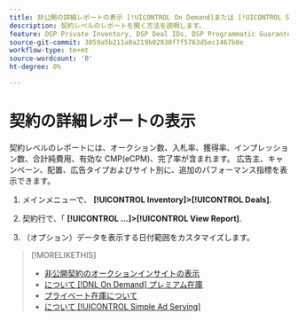 ```yaml
---
title: 非公開の詳細レポートの表示 [!UICONTROL On Demand]または [!UICONTROL Simple Ad Serving] 契約
description: 契約レベルのレポートを開く方法を説明します。
feature: DSP Private Inventory, DSP Deal IDs, DSP Programmatic Guaranteed Deals, DSP On Demand Inventory, DSP Simple Ad Serving
source-git-commit: 3059a5b211a8a219b02930f7f5763d5ec1467b8e
workflow-type: tm+mt
source-wordcount: '0'
ht-degree: 0%

---
```


# 契約の詳細レポートの表示

契約レベルのレポートには、オークション数、入札率、獲得率、インプレッション数、合計純費用、有効な CMP(eCPM)、完了率が含まれます。 広告主、キャンペーン、配置、広告タイプおよびサイト別に、追加のパフォーマンス指標を表示できます。

1. メインメニューで、 **[!UICONTROL Inventory]>[!UICONTROL Deals]**.

1. 契約行で、「 **[!UICONTROL ...]>[!UICONTROL View Report]**.

1. （オプション）データを表示する日付範囲をカスタマイズします。

>[!MORELIKETHIS]
>
>* [非公開契約のオークションインサイトの表示](/help/dsp/inventory/private-deal-auction-insights.md)
>* [について [!DNL On Demand] プレミアム在庫](on-demand-inventory-about.md)
>* [プライベート在庫について](private-inventory-about.md)
>* [について [!UICONTROL Simple Ad Serving]](simple-deal-about.md)

